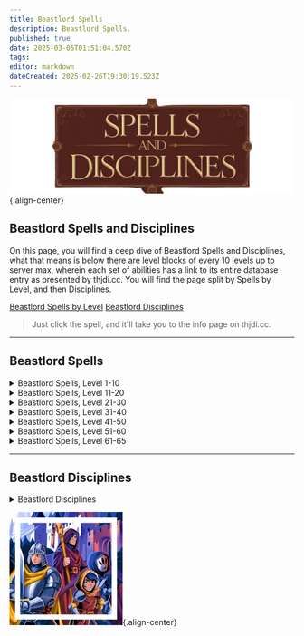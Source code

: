 ```yaml
---
title: Beastlord Spells
description: Beastlord Spells.
published: true
date: 2025-03-05T01:51:04.570Z
tags: 
editor: markdown
dateCreated: 2025-02-26T19:30:19.523Z
---
```


![spellsdisciplines.webp](/classes-and-abilities/spellsdisciplines.webp){.align-center}

## Beastlord Spells and Disciplines


On this page, you will find a deep dive of Beastlord Spells and Disciplines, what that means is below there are level blocks of every 10 levels up to server max, wherein each set of abilities has a link to its entire database entry as presented by thjdi.cc. You will find the page split by Spells by Level, and then Disciplines.

[Beastlord Spells by Level](#Beastlord-spells)
[Beastlord Disciplines](#beastlord-disciplines)

>Just click the spell, and it'll take you to the info page on thjdi.cc.

---

## Beastlord Spells

<details>
	<summary> Beastlord Spells, Level 1-10 </summary>

|Spell Name|Level|
|---|---|
|<a href="https://www.thjdi.cc/spell/16172" target="_blank">Bite of the Asp</a>|1|
|<a href="https://www.thjdi.cc/spell/5011" target="_blank">Salve</a>|1|
|<a href="https://www.thjdi.cc/spell/238" target="_blank">Sense Animals</a>|2|
|<a href="https://www.thjdi.cc/spell/225" target="_blank">Endure Cold</a>|3|
|<a href="https://www.thjdi.cc/spell/213" target="_blank">Cure Disease</a>|4|
|<a href="https://www.thjdi.cc/spell/201" target="_blank">Flash of Light</a>|5|
|<a href="https://www.thjdi.cc/spell/200" target="_blank">Minor Healing</a>|6|
|<a href="https://www.thjdi.cc/spell/267" target="_blank">Inner Fire</a>|7|
|<a href="https://www.thjdi.cc/spell/2612" target="_blank">Spirit of Sharik</a>|8|
|<a href="https://www.thjdi.cc/spell/224" target="_blank">Endure Fire</a>|9|
|<a href="https://www.thjdi.cc/spell/2611" target="_blank">Sharik's Replenishing</a>|9|
|<a href="https://www.thjdi.cc/spell/274" target="_blank">Scale Skin</a>|10|

</details>

<details>
	<summary> Beastlord Spells, Level 11-20 </summary>

|Spell Name|Level|
|---|---|
|<a href="https://www.thjdi.cc/spell/271" target="_blank">Fleeting Fury</a>|11|
|<a href="https://www.thjdi.cc/spell/2619" target="_blank">Yekan's Quickening</a>|11|
|<a href="https://www.thjdi.cc/spell/2068" target="_blank">Blast of Frost</a>|12|
|<a href="https://www.thjdi.cc/spell/203" target="_blank">Cure Poison</a>|13|
|<a href="https://www.thjdi.cc/spell/2635" target="_blank">Spirit of Lightning</a>|13|
|<a href="https://www.thjdi.cc/spell/75" target="_blank">Sicken</a>|14|
|<a href="https://www.thjdi.cc/spell/40" target="_blank">Strengthen</a>|14|
|<a href="https://www.thjdi.cc/spell/2613" target="_blank">Keshuval's Rejuvenation</a>|15|
|<a href="https://www.thjdi.cc/spell/2633" target="_blank">Spirit of Khaliz</a>|15|
|<a href="https://www.thjdi.cc/spell/276" target="_blank">Serpent Sight</a>|16|
|<a href="https://www.thjdi.cc/spell/279" target="_blank">Spirit of Bear</a>|17|
|<a href="https://www.thjdi.cc/spell/211" target="_blank">Summon Drink</a>|17|
|<a href="https://www.thjdi.cc/spell/227" target="_blank">Endure Poison</a>|18|
|<a href="https://www.thjdi.cc/spell/2636" target="_blank">Spirit of the Blizzard</a>|18|
|<a href="https://www.thjdi.cc/spell/277" target="_blank">Tainted Breath</a>|19|
|<a href="https://www.thjdi.cc/spell/3583" target="_blank">Tiny Companion</a>|19|
|<a href="https://www.thjdi.cc/spell/270" target="_blank">Drowsy</a>|20|
|<a href="https://www.thjdi.cc/spell/17" target="_blank">Light Healing</a>|20|

</details>

<details>
	<summary> Beastlord Spells, Level 21-30 </summary>

|Spell Name|Level|
|---|---|
|<a href="https://www.thjdi.cc/spell/2614" target="_blank">Spirit of Keshuval</a>|21|
|<a href="https://www.thjdi.cc/spell/226" target="_blank">Endure Disease</a>|22|
|<a href="https://www.thjdi.cc/spell/345" target="_blank">Shrink</a>|23|
|<a href="https://www.thjdi.cc/spell/278" target="_blank">Spirit of Wolf</a>|24|
|<a href="https://www.thjdi.cc/spell/86" target="_blank">Enduring Breath</a>|25|
|<a href="https://www.thjdi.cc/spell/282" target="_blank">Spirit Strike</a>|26|
|<a href="https://www.thjdi.cc/spell/283" target="_blank">Turtle Skin</a>|26|
|<a href="https://www.thjdi.cc/spell/2615" target="_blank">Herikol's Soothing</a>|27|
|<a href="https://www.thjdi.cc/spell/2637" target="_blank">Spirit of Inferno</a>|28|
|<a href="https://www.thjdi.cc/spell/147" target="_blank">Spirit Strength</a>|28|
|<a href="https://www.thjdi.cc/spell/3690" target="_blank">Bond of the Wild</a>|29|
|<a href="https://www.thjdi.cc/spell/79" target="_blank">Spirit Sight</a>|29|
|<a href="https://www.thjdi.cc/spell/50" target="_blank">Summon Food</a>|29|
|<a href="https://www.thjdi.cc/spell/2616" target="_blank">Spirit of Herikol</a>|30|

</details>

<details>
	<summary> Beastlord Spells, Level 31-40 </summary>

|Spell Name|Level|
|---|---|
|<a href="https://www.thjdi.cc/spell/1285" target="_blank">Summon Companion</a>|31|
|<a href="https://www.thjdi.cc/spell/261" target="_blank">Levitate</a>|32|
|<a href="https://www.thjdi.cc/spell/3568" target="_blank">Ice Spear</a>|33|
|<a href="https://www.thjdi.cc/spell/228" target="_blank">Endure Magic</a>|34|
|<a href="https://www.thjdi.cc/spell/48" target="_blank">Cancel Magic</a>|35|
|<a href="https://www.thjdi.cc/spell/434" target="_blank">Envenomed Breath</a>|35|
|<a href="https://www.thjdi.cc/spell/12" target="_blank">Healing</a>|36|
|<a href="https://www.thjdi.cc/spell/2617" target="_blank">Yekan's Recovery</a>|36|
|<a href="https://www.thjdi.cc/spell/149" target="_blank">Spirit of Ox</a>|37|
|<a href="https://www.thjdi.cc/spell/146" target="_blank">Spirit of Monkey</a>|38|
|<a href="https://www.thjdi.cc/spell/2638" target="_blank">Spirit of the Scorpion</a>|38|
|<a href="https://www.thjdi.cc/spell/4054" target="_blank">Spirit of the Shrew</a>|39|
|<a href="https://www.thjdi.cc/spell/2618" target="_blank">Spirit of Yekan</a>|39|
|<a href="https://www.thjdi.cc/spell/3689" target="_blank">Malaria</a>|40|

</details>

<details>
	<summary> Beastlord Spells, Level 41-50 </summary>

|Spell Name|Level|
|---|---|
|<a href="https://www.thjdi.cc/spell/151" target="_blank">Raging Strength</a>|41|
|<a href="https://www.thjdi.cc/spell/2176" target="_blank">Spiritual Light</a>|41|
|<a href="https://www.thjdi.cc/spell/2178" target="_blank">Spiritual Brawn</a>|42|
|<a href="https://www.thjdi.cc/spell/42" target="_blank">Invisibility</a>|43|
|<a href="https://www.thjdi.cc/spell/162" target="_blank">Listless Power</a>|44|
|<a href="https://www.thjdi.cc/spell/4055" target="_blank">Pack Shrew</a>|44|
|<a href="https://www.thjdi.cc/spell/96" target="_blank">Counteract Disease</a>|45|
|<a href="https://www.thjdi.cc/spell/2621" target="_blank">Spirit of Kashek</a>|46|
|<a href="https://www.thjdi.cc/spell/2639" target="_blank">Spirit of Vermin</a>|46|
|<a href="https://www.thjdi.cc/spell/4079" target="_blank">Ward of Calliav</a>|46|
|<a href="https://www.thjdi.cc/spell/308" target="_blank">Frenzy</a>|47|
|<a href="https://www.thjdi.cc/spell/3569" target="_blank">Frost Shard</a>|47|
|<a href="https://www.thjdi.cc/spell/2625" target="_blank">Omakin's Alacrity</a>|47|
|<a href="https://www.thjdi.cc/spell/649" target="_blank">Protect</a>|48|
|<a href="https://www.thjdi.cc/spell/6874" target="_blank">Spirit Salve</a>|48|
|<a href="https://www.thjdi.cc/spell/2620" target="_blank">Vigor of Zehkes</a>|49|
|<a href="https://www.thjdi.cc/spell/2634" target="_blank">Sha's Lethargy</a>|50|

</details>

<details>
	<summary> Beastlord Spells, Level 51-60 </summary>

|Spell Name|Level|
|---|---|
|<a href="https://www.thjdi.cc/spell/1685" target="_blank">Muzzle of Mardu</a>|51|
|<a href="https://www.thjdi.cc/spell/63" target="_blank">Resist Disease</a>|51|
|<a href="https://www.thjdi.cc/spell/2640" target="_blank">Spirit of Wind</a>|51|
|<a href="https://www.thjdi.cc/spell/46" target="_blank">Ultravision</a>|51|
|<a href="https://www.thjdi.cc/spell/2622" target="_blank">Aid of Khurenz</a>|52|
|<a href="https://www.thjdi.cc/spell/161" target="_blank">Health</a>|52|
|<a href="https://www.thjdi.cc/spell/2177" target="_blank">Spiritual Radiance</a>|52|
|<a href="https://www.thjdi.cc/spell/435" target="_blank">Venom of the Snake</a>|52|
|<a href="https://www.thjdi.cc/spell/152" target="_blank">Deftness</a>|53|
|<a href="https://www.thjdi.cc/spell/2641" target="_blank">Spirit of the Storm</a>|53|
|<a href="https://www.thjdi.cc/spell/167" target="_blank">Talisman of Tnarg</a>|53|
|<a href="https://www.thjdi.cc/spell/153" target="_blank">Furious Strength</a>|54|
|<a href="https://www.thjdi.cc/spell/3570" target="_blank">Ice Shard</a>|54|
|<a href="https://www.thjdi.cc/spell/62" target="_blank">Resist Poison</a>|54|
|<a href="https://www.thjdi.cc/spell/2623" target="_blank">Spirit of Omakin</a>|54|
|<a href="https://www.thjdi.cc/spell/2890" target="_blank">Spirit of Snow</a>|54|
|<a href="https://www.thjdi.cc/spell/145" target="_blank">Chloroplast</a>|55|
|<a href="https://www.thjdi.cc/spell/2624" target="_blank">Sha's Restoration</a>|55|
|<a href="https://www.thjdi.cc/spell/163" target="_blank">Incapacitate</a>|56|
|<a href="https://www.thjdi.cc/spell/431" target="_blank">Shifting Shield</a>|56|
|<a href="https://www.thjdi.cc/spell/2888" target="_blank">Spirit of Flame</a>|56|
|<a href="https://www.thjdi.cc/spell/2626" target="_blank">Spirit of Zehkes</a>|56|
|<a href="https://www.thjdi.cc/spell/157" target="_blank">Dexterity</a>|57|
|<a href="https://www.thjdi.cc/spell/15" target="_blank">Greater Healing</a>|57|
|<a href="https://www.thjdi.cc/spell/158" target="_blank">Stamina</a>|57|
|<a href="https://www.thjdi.cc/spell/4080" target="_blank">Guard of Calliav</a>|58|
|<a href="https://www.thjdi.cc/spell/49" target="_blank">Nullify Magic</a>|58|
|<a href="https://www.thjdi.cc/spell/2627" target="_blank">Spirit of Khurenz</a>|58|
|<a href="https://www.thjdi.cc/spell/168" target="_blank">Talisman of Altuna</a>|58|
|<a href="https://www.thjdi.cc/spell/510" target="_blank">Blizzard Blast</a>|59|
|<a href="https://www.thjdi.cc/spell/1290" target="_blank">Chloroblast</a>|59|
|<a href="https://www.thjdi.cc/spell/2628" target="_blank">Sha's Ferocity</a>|59|
|<a href="https://www.thjdi.cc/spell/2629" target="_blank">Spiritual Purity</a>|59|
|<a href="https://www.thjdi.cc/spell/170" target="_blank">Alacrity</a>|60|
|<a href="https://www.thjdi.cc/spell/2941" target="_blank">Savagery</a>|60|
|<a href="https://www.thjdi.cc/spell/2942" target="_blank">Sha's Advantage</a>|60|
|<a href="https://www.thjdi.cc/spell/2631" target="_blank">Spirit of Khati Sha</a>|60|
|<a href="https://www.thjdi.cc/spell/2630" target="_blank">Spiritual Strength</a>|60|

</details>

<details>
	<summary> Beastlord Spells, Level 61-65 </summary>

|Spell Name|Level|
|---|---|
|<a href="https://www.thjdi.cc/spell/1526" target="_blank">Annul Magic</a>|61|
|<a href="https://www.thjdi.cc/spell/95" target="_blank">Counteract Poison</a>|61|
|<a href="https://www.thjdi.cc/spell/6740" target="_blank">Growl of the Leopard</a>|61|
|<a href="https://www.thjdi.cc/spell/3455" target="_blank">Healing of Sorsha</a>|61|
|<a href="https://www.thjdi.cc/spell/3454" target="_blank">Infusion of Spirit</a>|61|
|<a href="https://www.thjdi.cc/spell/3492" target="_blank">Scorpion Venom</a>|61|
|<a href="https://www.thjdi.cc/spell/1571" target="_blank">Talisman of Shadoo</a>|61|
|<a href="https://www.thjdi.cc/spell/3457" target="_blank">Spirit of Arag</a>|62|
|<a href="https://www.thjdi.cc/spell/3456" target="_blank">Spiritual Vigor</a>|62|
|<a href="https://www.thjdi.cc/spell/1585" target="_blank">Talisman of Kragg</a>|62|
|<a href="https://www.thjdi.cc/spell/98" target="_blank">Abolish Disease</a>|63|
|<a href="https://www.thjdi.cc/spell/3458" target="_blank">Arag's Celerity</a>|63|
|<a href="https://www.thjdi.cc/spell/171" target="_blank">Celerity</a>|63|
|<a href="https://www.thjdi.cc/spell/3493" target="_blank">Frost Spear</a>|63|
|<a href="https://www.thjdi.cc/spell/3459" target="_blank">Spirit of Rellic</a>|63|
|<a href="https://www.thjdi.cc/spell/1570" target="_blank">Talisman of Jasinth</a>|63|
|<a href="https://www.thjdi.cc/spell/4081" target="_blank">Protection of Calliav</a>|64|
|<a href="https://www.thjdi.cc/spell/1568" target="_blank">Regrowth</a>|64|
|<a href="https://www.thjdi.cc/spell/3461" target="_blank">Spirit of Sorsha</a>|64|
|<a href="https://www.thjdi.cc/spell/3460" target="_blank">Spiritual Dominion</a>|64|
|<a href="https://www.thjdi.cc/spell/1575" target="_blank">Acumen</a>|65|
|<a href="https://www.thjdi.cc/spell/4972" target="_blank">Ancient: Frozen Chaos</a>|65|
|<a href="https://www.thjdi.cc/spell/3463" target="_blank">Ferocity</a>|65|
|<a href="https://www.thjdi.cc/spell/32" target="_blank">Plague</a>|65|
|<a href="https://www.thjdi.cc/spell/3462" target="_blank">Sha's Revenge</a>|65|
|<a href="https://www.thjdi.cc/spell/4876" target="_blank">Trushar's Frost</a>|65|
|<a href="https://www.thjdi.cc/spell/4875" target="_blank">Trushar's Mending</a>|65|
|<a href="https://www.thjdi.cc/spell/4874" target="_blank">Turepta Blood</a>|65|
</details>

---

## Beastlord Disciplines

<details>
	<summary> Beastlord Disciplines </summary>

|Discipline Name|Level|
|---|---|
|<a href="https://www.thjdi.cc/spell/4585" target="_blank">Resistant Discipline</a>|51|
|<a href="https://www.thjdi.cc/spell/4587" target="_blank">Fearless Discipline</a>|54|
|<a href="https://www.thjdi.cc/spell/4671" target="_blank">Protective Spirit Discipline</a>|55|
|<a href="https://www.thjdi.cc/spell/4678" target="_blank">Bestial Fury Discipline</a>|60|

</details>

![pagebreak5.webp](/pagebreak5.webp){.align-center}
